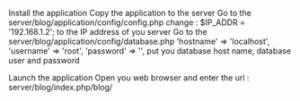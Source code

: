 Install the application
  Copy the application to the server
  Go to the server/blog/application/config/config.php 
  change : $IP_ADDR = '192.168.1.2'; to the IP address of you server 
   Go to the server/blog/application/config/database.php 
  'hostname' => 'localhost',
  'username' => 'root',
  'password' => '',
  put you database host name, database user and password


Launch the application 
  Open you web browser and enter the url : server/blog/index.php/blog/
  
